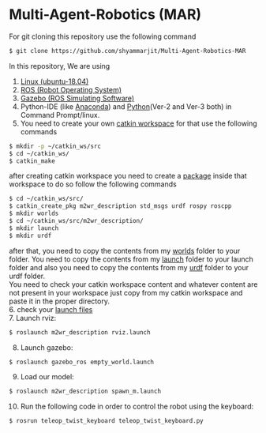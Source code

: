 # Multi-Agent-Robotics (MAR)
For git cloning this repository use the following command
<br/>
```sh
$ git clone https://github.com/shyammarjit/Multi-Agent-Robotics-MAR
```

In this repository, We are using 
1. [Linux (ubuntu-18.04)](https://www.youtube.com/watch?v=DC89AryJEE8&t=329s)
2. [ROS (Robot Operating System)](http://wiki.ros.org/melodic/Installation/Ubuntu)
3. [Gazebo (ROS Simulating Software)](http://gazebosim.org/tutorials?tut=install_ubuntu)
4. Python-IDE (like [Anaconda]()) and [Python](https://www.youtube.com/watch?v=z3Hdewxuuoo)(Ver-2 and Ver-3 both) in Command Prompt/linux.
5. You need to create your own [catkin workspace](http://wiki.ros.org/catkin/workspaces)
for that use the following commands
```sh
$ mkdir -p ~/catkin_ws/src
$ cd ~/catkin_ws/
$ catkin_make
```
after creating catkin workspace you need to create a [package](http://wiki.ros.org/ROS/Tutorials/CreatingPackage) inside that workspace to do so follow the following commands
```sh
$ cd ~/catkin_ws/src/
$ catkin_create_pkg m2wr_description std_msgs urdf rospy roscpp
$ mkdir worlds
$ cd ~/catkin_ws/src/m2wr_description/
$ mkdir launch
$ mkdir urdf
```
after that, you need to copy the contents from my [worlds](https://github.com/shyammarjit/Multi-Agent-Robotics-MAR/tree/main/catkin_ws/src/worlds) folder to your folder.
You need to copy the contents from my [launch](https://github.com/shyammarjit/Multi-Agent-Robotics-MAR/tree/main/catkin_ws/src/m2wr_description/launch) folder to your launch folder and also you need to copy the contents from my [urdf](https://github.com/shyammarjit/Multi-Agent-Robotics-MAR/tree/main/catkin_ws/src/m2wr_description/urdf) folder to your urdf folder.<br/>You need to check your catkin workspace content and whatever content are not present in your workspace just copy from my catkin workspace and paste it in the proper directory.<br/>
6. check your [launch files](https://github.com/shyammarjit/Multi-Agent-Robotics-MAR/tree/main/catkin_ws/src/m2wr_description/launch)<br/>
7. Launch rviz:
```sh
$ roslaunch m2wr_description rviz.launch 
```

8. Launch gazebo:
```sh
$ roslaunch gazebo_ros empty_world.launch
```

9. Load our model:
```sh
$ roslaunch m2wr_description spawn_m.launch 
```

10. Run the following code in order to control the robot using the keyboard:
```sh
$ rosrun teleop_twist_keyboard teleop_twist_keyboard.py
```
